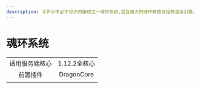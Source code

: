```yaml
---
description: 斗罗大中必不可少的模块之一魂环系统,包含强大的魂环释放与怪物渲染引擎。
---
```


# 魂环系统

|         |            |
| :-----: | :--------: |
| 适用服务端核心 |  1.12.2全核心 |
|   前置插件  | DragonCore |
|         |            |
